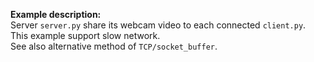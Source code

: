 **Example description:**  
Server `server.py` share its webcam video to each connected `client.py`.  
This example support slow network.  
See also alternative method of `TCP/socket_buffer`.